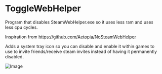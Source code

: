 # ToggleWebHelper

Program that disables SteamWebHelper.exe so it uses less ram and uses less cpu cycles.

Inspiration from https://github.com/Aetopia/NoSteamWebHelper

Adds a system tray icon so you can disable and enable it within games to use to invite friends/receive steam invites instead of having it permanently disabled.

![Image](https://i.imgur.com/54uiur0.png)
